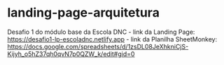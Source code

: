 # landing-page-arquitetura
Desafio 1 do módulo base da Escola DNC - 
link da Landing Page: https://desafio1-lp-escoladnc.netlify.app -
link da Planilha SheetMonkey: https://docs.google.com/spreadsheets/d/1zsDL08JeXhkniCjS-Kijyh_o5hZ37qh0qvN7p0QZW_k/edit#gid=0
